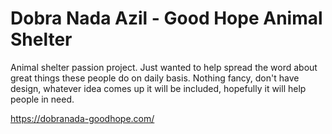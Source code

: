 # Dobra Nada Azil - Good Hope Animal Shelter

Animal shelter passion project. Just wanted to help spread the word about great things these people do on daily basis. Nothing fancy, don't have design, whatever idea comes up it will be included, hopefully it will help people in need.

https://dobranada-goodhope.com/
